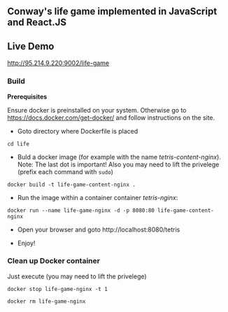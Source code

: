 ## Conway's life game implemented in JavaScript and React.JS

## Live Demo

http://95.214.9.220:9002/life-game

### Build

**Prerequisites**

Ensure docker is preinstalled on your system. Otherwise go to https://docs.docker.com/get-docker/ and follow instructions on the site.


- Goto directory where Dockerfile is placed

`cd life`

- Buld a docker image (for example with the name
*tetris-content-nginx*). Note: The last dot is important!
Also you may need to lift the privelege (prefix each command with `sudo`)



`docker build -t life-game-content-nginx .`


- Run the image within a container container *tetris-nginx*:

`docker run --name life-game-nginx -d -p 8080:80 life-game-content-nginx`

- Open your browser and goto http://localhost:8080/tetris

- Enjoy!


### Clean up Docker container

Just execute (you may need to lift the privelege)

`docker stop life-game-nginx -t 1`

`docker rm life-game-nginx`
